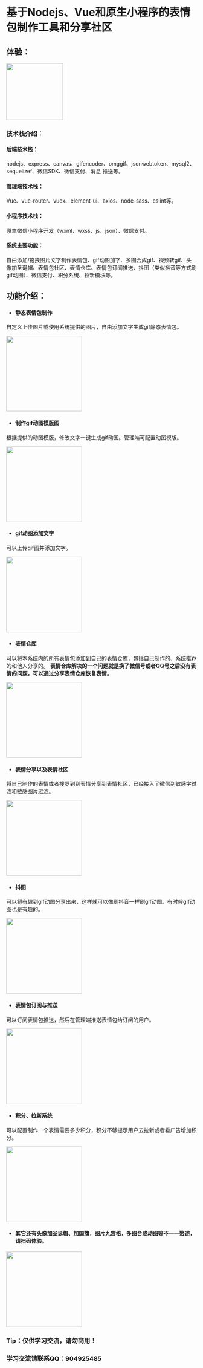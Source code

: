 # 基于Nodejs、Vue和原生小程序的表情包制作工具和分享社区
## 体验：

<img src="https://github.com/ponyorange/emoTool/blob/master/demo/qrcode.jpg?raw=true" width="150px">

### 技术栈介绍：
#### 后端技术栈：
nodejs、express、canvas、gifencoder、omggif、jsonwebtoken、mysql2、sequelizef、微信SDK、微信支付、消息 推送等。 
#### 管理端技术栈：
Vue、vue-router、vuex、element-ui、axios、node-sass、eslint等。 
#### 小程序技术栈：
原生微信小程序开发（wxml、wxss、js、json）、微信支付。 
#### 系统主要功能：
自由添加/拖拽图片文字制作表情包、gif动图加字、多图合成gif、视频转gif、头像加圣诞帽、表情包社区、表情仓库、表情包订阅推送、抖图（类似抖音等方式刷gif动图）、微信支付、积分系统、拉新模块等。
## 功能介绍：
* #### 静态表情包制作
自定义上传图片或使用系统提供的图片，自由添加文字生成gif静态表情包。

<img src="https://github.com/ponyorange/emoTool/blob/master/demo/IMG_1191.GIF?raw=true" width="200px">

* #### 制作gif动图模版图
根据提供的动图模版，修改文字一键生成gif动图。管理端可配置动图模版。

<img src="https://github.com/ponyorange/emoTool/blob/master/demo/IMG_1190.GIF?raw=true" width="200px">

* #### gif动图添加文字
可以上传gif图并添加文字。

<img src="https://github.com/ponyorange/emoTool/blob/master/demo/IMG_1189.GIF?raw=true" width="200px">

* #### 表情仓库
可以将本系统内的所有表情包添加到自己的表情仓库，包括自己制作的、系统推荐的和他人分享的。
**表情仓库解决的一个问题就是换了微信号或者QQ号之后没有表情的问题，可以通过分享表情仓库恢复表情。**

<img src="https://github.com/ponyorange/emoTool/blob/master/demo/IMG_1188.GIF?raw=true" width="200px">

* #### 表情分享以及表情社区
将自己制作的表情或者搜罗到到表情分享到表情社区，已经接入了微信到敏感字过滤和敏感图片过滤。

<img src="https://github.com/ponyorange/emoTool/blob/master/demo/IMG_1187.GIF?raw=true" width="200px">

* #### 抖图
可以将有趣到gif动图分享出来，这样就可以像刷抖音一样刷gif动图。有时候gif动图也是有趣的。

<img src="https://github.com/ponyorange/emoTool/blob/master/demo/IMG_1186.GIF?raw=true" width="200px">

* #### 表情包订阅与推送
可以订阅表情包推送，然后在管理端推送表情包给订阅的用户。

<img src="https://github.com/ponyorange/emoTool/blob/master/demo/IMG_1797.PNG?raw=true" width="200px">

* #### 积分、拉新系统
可以配置制作一个表情需要多少积分，积分不够提示用户去拉新或者看广告增加积分。

<img src="https://github.com/ponyorange/emoTool/blob/master/demo/IMG_1798.PNG?raw=true" width="200px">

* #### 其它还有头像加圣诞帽、加国旗，图片九宫格，多图合成动图等不一一赘述，请扫码体验。

<img src="https://github.com/ponyorange/emoTool/blob/master/demo/IMG_1788.PNG?raw=true" width="200px">

### Tip：仅供学习交流，请勿商用！
### 学习交流请联系QQ：904925485
